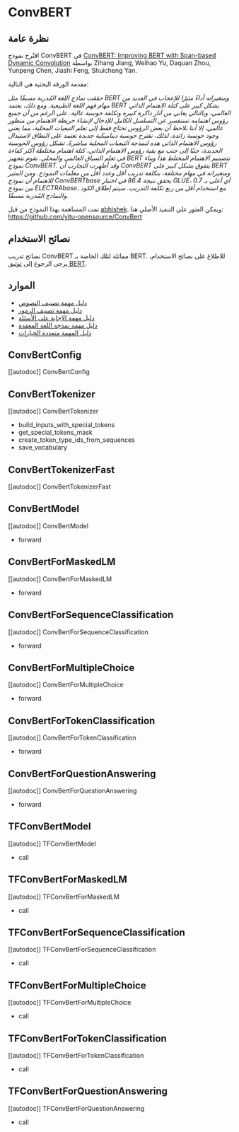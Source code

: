 # ConvBERT

## نظرة عامة

اقتُرح نموذج ConvBERT في [ConvBERT: Improving BERT with Span-based Dynamic Convolution](https://arxiv.org/abs/2008.02496) بواسطة Zihang Jiang, Weihao Yu, Daquan Zhou, Yunpeng Chen, Jiashi Feng, Shuicheng Yan.

مقدمة الورقة البحثية هي التالية:

*حققت نماذج اللغة المُدربة مسبقًا مثل BERT ومتغيراته أداءً مثيرًا للإعجاب في العديد من مهام فهم اللغة الطبيعية. ومع ذلك، يعتمد BERT بشكل كبير على كتلة الاهتمام الذاتي العالمي، وبالتالي يعاني من آثار ذاكرة كبيرة وتكلفة حوسبة عالية. على الرغم من أن جميع رؤوس اهتمامه تستفسر عن التسلسل الكامل للإدخال لإنشاء خريطة الاهتمام من منظور عالمي، إلا أننا نلاحظ أن بعض الرؤوس تحتاج فقط إلى تعلم التبعيات المحلية، مما يعني وجود حوسبة زائدة. لذلك، نقترح حوسبة ديناميكية جديدة تعتمد على النطاق لاستبدال رؤوس الاهتمام الذاتي هذه لنمذجة التبعيات المحلية مباشرةً. تشكل رؤوس الحوسبة الجديدة، جنبًا إلى جنب مع بقية رؤوس الاهتمام الذاتي، كتلة اهتمام مختلطة أكثر كفاءة في تعلم السياق العالمي والمحلي. نقوم بتجهيز BERT بتصميم الاهتمام المختلط هذا وبناء نموذج ConvBERT. وقد أظهرت التجارب أن ConvBERT يتفوق بشكل كبير على BERT ومتغيراته في مهام مختلفة، بتكلفة تدريب أقل وعدد أقل من معلمات النموذج. ومن المثير للاهتمام أن نموذج ConvBERTbase يحقق نتيجة 86.4 في اختبار GLUE، أي أعلى بـ 0.7 من نموذج ELECTRAbase، مع استخدام أقل من ربع تكلفة التدريب. سيتم إطلاق الكود والنماذج المُدربة مسبقًا.*

تمت المساهمة بهذا النموذج من قبل [abhishek](https://huggingface.co/abhishek). ويمكن العثور على التنفيذ الأصلي هنا: https://github.com/yitu-opensource/ConvBert

## نصائح الاستخدام

نصائح تدريب ConvBERT مماثلة لتلك الخاصة بـ BERT. للاطلاع على نصائح الاستخدام، يرجى الرجوع إلى [توثيق BERT](bert).

## الموارد

- [دليل مهمة تصنيف النصوص](../tasks/sequence_classification)
- [دليل مهمة تصنيف الرموز](../tasks/token_classification)
- [دليل مهمة الإجابة على الأسئلة](../tasks/question_answering)
- [دليل مهمة نمذجة اللغة المعقدة](../tasks/masked_language_modeling)
- [دليل المهمة متعددة الخيارات](../tasks/multiple_choice)

## ConvBertConfig

[[autodoc]] ConvBertConfig

## ConvBertTokenizer

[[autodoc]] ConvBertTokenizer

- build_inputs_with_special_tokens
- get_special_tokens_mask
- create_token_type_ids_from_sequences
- save_vocabulary

## ConvBertTokenizerFast

[[autodoc]] ConvBertTokenizerFast

<frameworkcontent>
<pt>

## ConvBertModel

[[autodoc]] ConvBertModel

- forward

## ConvBertForMaskedLM

[[autodoc]] ConvBertForMaskedLM

- forward

## ConvBertForSequenceClassification

[[autodoc]] ConvBertForSequenceClassification

- forward

## ConvBertForMultipleChoice

[[autodoc]] ConvBertForMultipleChoice

- forward

## ConvBertForTokenClassification

[[autodoc]] ConvBertForTokenClassification

- forward

## ConvBertForQuestionAnswering

[[autodoc]] ConvBertForQuestionAnswering

- forward

</pt>
<tf>

## TFConvBertModel

[[autodoc]] TFConvBertModel

- call

## TFConvBertForMaskedLM

[[autodoc]] TFConvBertForMaskedLM

- call

## TFConvBertForSequenceClassification

[[autodoc]] TFConvBertForSequenceClassification

- call

## TFConvBertForMultipleChoice

[[autodoc]] TFConvBertForMultipleChoice

- call

## TFConvBertForTokenClassification

[[autodoc]] TFConvBertForTokenClassification

- call

## TFConvBertForQuestionAnswering

[[autodoc]] TFConvBertForQuestionAnswering

- call

</tf>
</frameworkcontent>